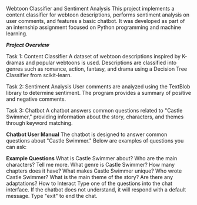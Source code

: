 Webtoon Classifier and Sentiment Analysis
This project implements a content classifier for webtoon descriptions, performs sentiment analysis on user comments, and features a basic chatbot. It was developed as part of an internship assignment focused on Python programming and machine learning.

***Project Overview***

Task 1: Content Classifier
A dataset of webtoon descriptions inspired by K-dramas and popular webtoons is used.
Descriptions are classified into genres such as romance, action, fantasy, and drama using a Decision Tree Classifier from scikit-learn.

Task 2: Sentiment Analysis
User comments are analyzed using the TextBlob library to determine sentiment.
The program provides a summary of positive and negative comments.

Task 3: Chatbot
A chatbot answers common questions related to "Castle Swimmer," providing information about the story, characters, and themes through keyword matching.

**Chatbot User Manual**
The chatbot is designed to answer common questions about "Castle Swimmer." Below are examples of questions you can ask:

**Example Questions**
What is Castle Swimmer about?
Who are the main characters?
Tell me more.
What genre is Castle Swimmer?
How many chapters does it have?
What makes Castle Swimmer unique?
Who wrote Castle Swimmer?
What is the main theme of the story?
Are there any adaptations?
How to Interact
Type one of the questions into the chat interface.
If the chatbot does not understand, it will respond with a default message.
Type "exit" to end the chat.
